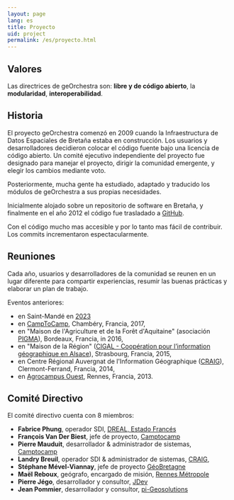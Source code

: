 ```yaml
---
layout: page
lang: es
title: Proyecto
uid: project
permalink: /es/proyecto.html
---
```


## Valores

Las directrices de geOrchestra son: **libre y de código abierto**, la **modularidad**, **interoperabilidad**.

## Historia

El proyecto geOrchestra comenzó en 2009 cuando la Infraestructura de Datos Espaciales de Bretaña estaba en construcción. Los usuarios y desarrolladores decidieron colocar el código fuente bajo una licencia de código abierto. Un comité ejecutivo independiente del proyecto fue designado para manejar el proyecto, dirigir la comunidad emergente, y elegir los cambios mediante voto.

Posteriormente, mucha gente ha estudiado, adaptado y traducido los módulos de geOrchestra a sus propias necesidades.

Inicialmente alojado sobre un repositorio de software en Bretaña, y finalmente en el año 2012 el código fue trasladado  a  [GitHub](https://github.com/georchestra).

Con el código mucho mas accesible y por lo tanto mas fácil de contribuir. Los commits incrementaron espectacularmente.

## Reuniones

Cada año, usuarios y desarrolladores de la comunidad se reunen en un lugar diferente para compartir experiencias, resumir las buenas prácticas y elaborar un plan de trabajo.

Eventos anteriores:

  * en Saint-Mandé en [2023](https://www.georchestra.org/fr/geocom2023/)
  * en [CampToCamp](https://www.camptocamp.com), Chambéry, Francia, 2017,
  * en "Maison de l'Agriculture et de la Forêt d'Aquitaine" (asociación [PIGMA](https://www.pigma.org/)), Bordeaux, Francia, in 2016,
  * en "Maison de la Région" ([CIGAL - Coopération pour l’information géographique en Alsace](https://www.cigalsace.org/portail/)), Strasbourg, Francia, 2015,
  * en Centre Régional Auvergnat de l'Information Géographique ([CRAIG](https://craig.fr/)), Clermont-Ferrand, Francia, 2014,
  * en [Agrocampus Ouest](https://www.agrocampus-ouest.fr/), Rennes, Francia, 2013.

## Comité Directivo

El comité directivo cuenta con 8 miembros:

 * **Fabrice Phung**, operador SDI, [DREAL, Estado Francés](https://www.bretagne.developpement-durable.gouv.fr/)
 * **François Van Der Biest**, jefe de proyecto, [Camptocamp](https://www.camptocamp.com/)
 * **Pierre Mauduit**, desarrollador & administrador de sistemas, [Camptocamp](https://www.camptocamp.com/)
 * **Landry Breuil**, operador SDI & administrador de sistemas, [CRAIG](https://craig.fr/),
 * **Stéphane Mével-Viannay**, jefe de proyecto [GéoBretagne](https://geobretagne.fr)
 * **Maël Reboux**, geógrafo, encargado de misión, [Rennes Métropole](https://metropole.rennes.bzh/)
 * **Pierre Jégo**, desarrollador y consultor, [JDev](https://jdev.fr/)
 * **Jean Pommier**, desarrollador y consultor, [pi-Geosolutions](https://www.pi-geosolutions.fr/)
